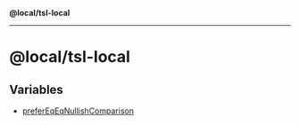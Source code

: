 **@local/tsl-local**

---

# @local/tsl-local

## Variables

- [preferEqEqNullishComparison](variables/preferEqEqNullishComparison.md)
